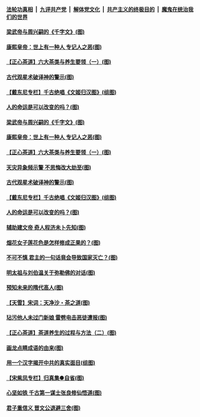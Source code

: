 ####  [法轮功真相](../../../../basic/blob/master/README.md?t=06220502) &nbsp;|&nbsp; [九评共产党](../../../../9ping.md/blob/master/README.md?t=06220502) &nbsp;|&nbsp; [解体党文化](../../../../jtdwh.md/blob/master/README.md?t=06220502)  &nbsp;|&nbsp; [共产主义的终极目的](../../../../gczydzjmd.md/blob/master/README.md?t=06220502) &nbsp;|&nbsp; [魔鬼在统治我们的世界](../../../../mgztzwmdsj.md/blob/master/README.md?t=06220502) 

#### [梁武帝与周兴嗣的《千字文》(图)](../pages/p7/936914.md?t=06220502) 

#### [康熙皇帝：世上有一种人 专记人之恶(图)](../pages/p7/937141.md?t=06220502) 

#### [【正心茶道】六大茶类与养生要领（一）(图)](../pages/p7/936910.md?t=06220502) 

#### [古代观星术破译神的警示(图)](../pages/p7/936938.md?t=06220502) 

#### [【戴东尼专栏】千古绝唱《文姬归汉图》(组图)](../pages/p7/933598.md?t=06220502) 

#### [人的命运是可以改变的吗？(图)](../pages/p7/936633.md?t=06220502) 

#### [梁武帝与周兴嗣的《千字文》(图)](../pages/p7/936914.md?t=06220502) 

#### [康熙皇帝：世上有一种人 专记人之恶(图)](../pages/p7/937141.md?t=06220502) 

#### [【正心茶道】六大茶类与养生要领（一）(图)](../pages/p7/936910.md?t=06220502) 

#### [天灾异象频示警 不思悔改大劫至(图)](../pages/p7/937076.md?t=06220502) 

#### [古代观星术破译神的警示(图)](../pages/p7/936938.md?t=06220502) 

#### [【戴东尼专栏】千古绝唱《文姬归汉图》(组图)](../pages/p7/933598.md?t=06220502) 

#### [人的命运是可以改变的吗？(图)](../pages/p7/936633.md?t=06220502) 

#### [辅助建文帝 奇人程济未卜先知(图)](../pages/p7/936751.md?t=06220502) 

#### [烟花女子莲花色是怎样修成正果的？(图)](../pages/p7/936627.md?t=06220502) 

#### [不可不慎 君主的一句话竟会导致国家灭亡？(图)](../pages/p7/936921.md?t=06220502) 

#### [明太祖与刘伯温关于弥勒佛的对话(图)](../pages/p7/936918.md?t=06220502) 

#### [预知未来的隋代高人(图)](../pages/p7/936519.md?t=06220502) 

#### [【天雪】宋词：天净沙・茶之道(图)](../pages/p7/936606.md?t=06220502) 

#### [玷污他人未过门新娘 雷劈电击恶徒遭报(图)](../pages/p7/936730.md?t=06220502) 

#### [【正心茶道】茶道养生的过程与方法（二）(图)](../pages/p7/936188.md?t=06220502) 

#### [画龙点睛成语的由来(图)](../pages/p7/936521.md?t=06220502) 

#### [用一个汉字揭开中共的真实面目(组图)](../pages/p7/936605.md?t=06220502) 

#### [【宋紫凤专栏】归真集●自省(图)](../pages/p7/936715.md?t=06220502) 

#### [心坚如铁 千古第一谋士张良修仙悟道(图)](../pages/p7/936518.md?t=06220502) 

#### [君子重信义 晋文公退避三舍(图)](../pages/p7/936517.md?t=06220502) 

